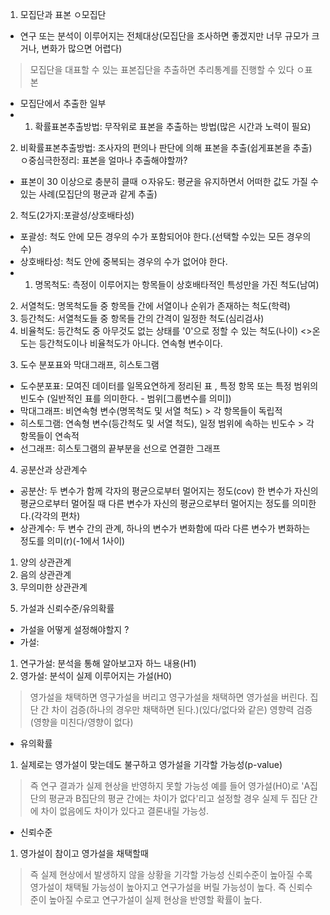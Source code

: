 1. 모집단과 표본
ㅇ모집단
- 연구 또는 분석이 이루어지는 전체대상(모집단을 조사하면 좋겠지만 너무 규모가 크거나, 변화가 많으면 어렵다)
> 모집단을 대표할 수 있는 표본집단을 추출하면 추리통계를 진행할 수 있다
ㅇ표본
- 모집단에서 추출한 일부
- 1) 확률표본추출방법: 무작위로 표본을 추출하는 방법(많은 시간과 노력이 필요)
2) 비확률표본추출방법: 조사자의 편의나 판단에 의해 표본을 추출(쉽게표본을 추출)
ㅇ중심극한정리: 표본을 얼마나 추출해야할까?
- 표본이 30 이상으로 충분히 클때
ㅇ자유도: 평균을 유지하면서 어떠한 값도 가질 수 있는 사례(모집단의 평균과 같게 추출)

2. 척도(2가지:포괄성/상호배타성)
- 포괄성: 척도 안에 모든 경우의 수가 포함되어야 한다.(선택할 수있는 모든 경우의 수)
- 상호배타성: 척도 안에 중복되는 경우의 수가 없어야 한다.
- 1) 명목척도: 측정이 이루어지는 항목들이 상호배타적인 특성만을 가진 척도(남여)
2) 서열척도: 명목척도들 중 항목들 간에 서열이나 순위가 존재하는 척도(학력)
3) 등간척도: 서열척도들 중 항목들 간의 간격이 일정한 척도(심리검사)
4) 비율척도: 등간척도 중 아무것도 없는 상태를 '0'으로 정할 수 있는 척도(나이) <>온도는 등간척도이나 비율척도가 아니다. 연속형 변수이다.

3. 도수 분포표와 막대그래프, 히스토그램
- 도수분포표: 모여진 데이터를 일목요연하게 정리된 표 , 특정 항목 또는 특정 범위의 빈도수
(일반적인 표를 의미한다. - 범위[그룹변수를 의미])
- 막대그래프: 비연속형 변수(명목척도 및 서열 척도) > 각 항목들이 독립적
- 히스토그램: 연속형 변수(등간척도 및 서열 척도), 일정 범위에 속하는 빈도수 > 각 항목들이 연속적
- 선그래프: 히스토그램의 끝부분을 선으로 연결한 그래프

4. 공분산과 상관계수
- 공분산: 두 변수가 함께 각자의 평균으로부터 멀어지는 정도(cov)
한 변수가 자신의 평균으로부터 멀어질 때 다른 변수가 자신의 평균으로부터 멀어지는 정도를 의미한다.(각각의 편차)
- 상관계수: 두 변수 간의 관계, 하나의 변수가 변화함에 따라 다른 변수가 변화하는 정도를 의미(r)(-1에서 1사이)
1) 양의 상관관계
2) 음의 상관관계
3) 무의미한 상관관계

5. 가설과 신뢰수준/유의확률
- 가설을 어떻게 설정해야할지 ?
- 가설:
1) 연구가설: 분석을 통해 알아보고자 하느 내용(H1)
2) 영가설: 분석이 실제 이루어지는 가설(H0)
> 영가설을 채택하면 영구가설을 버리고 영구가설을 채택하면 영가설을 버린다.
> 집단 간 차이 검증(하나의 경우만 채택하면 된다.)(있다/없다와 같은)
> 영향력 검증(영향을 미친다/영향이 없다)
- 유의확률
1) 실제로는 영가설이 맞는데도 불구하고 영가설을 기각할 가능성(p-value)
> 즉 연구 결과가 실제 현상을 반영하지 못할 가능성
> 예를 들어 영가설(H0)로 'A집단의 평균과 B집단의 평균 간에는 차이가 없다'리고 설정할 경우
실제 두 집단 간에 차이 없음에도 차이가 있다고 결론내릴 가능성.
- 신뢰수준
1) 영가설이 참이고 영가설을 채택할때
> 즉 실제 현상에서 발생하지 않을 상황을 기각할 가능성
> 신뢰수준이 높아질 수록 영가설이 채택될 가능성이 높아지고 연구가설을 버릴 가능성이 높다.
> 즉 신뢰수준이 높아질 수로고 연구가설이 실제 현상을 반영할 확률이 높다.
